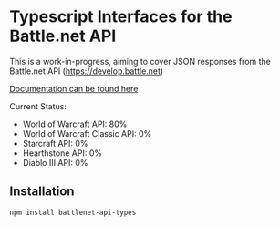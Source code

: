 # Typescript Interfaces for the Battle.net API

This is a work-in-progress, aiming to cover JSON responses from the Battle.net API (https://develop.battle.net)

[Documentation can be found here](https://mthomason12.github.io/battlenet-api-types/)

Current Status:
- World of Warcraft API: 80%
- World of Warcraft Classic API: 0%
- Starcraft API: 0%
- Hearthstone API: 0%
- Diablo III API: 0%

## Installation

```npm install battlenet-api-types```